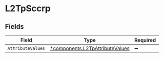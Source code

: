 # L2TpSccrp


## Fields

| Field                                                                             | Type                                                                              | Required                                                                          | Description                                                                       |
| --------------------------------------------------------------------------------- | --------------------------------------------------------------------------------- | --------------------------------------------------------------------------------- | --------------------------------------------------------------------------------- |
| `AttributeValues`                                                                 | [*components.L2TpAttributeValues](../../models/components/l2tpattributevalues.md) | :heavy_minus_sign:                                                                | N/A                                                                               |